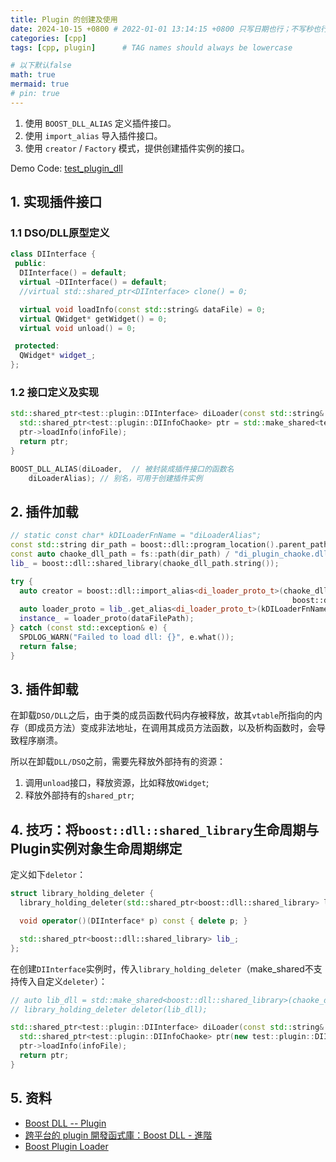```yaml
---
title: Plugin 的创建及使用
date: 2024-10-15 +0800 # 2022-01-01 13:14:15 +0800 只写日期也行；不写秒也行；这样也行 2022-03-09T00:55:42+08:00
categories: [cpp]
tags: [cpp, plugin]      # TAG names should always be lowercase

# 以下默认false
math: true
mermaid: true
# pin: true
---
```



1. 使用 `BOOST_DLL_ALIAS` 定义插件接口。
2. 使用 `import_alias` 导入插件接口。
3. 使用 `creator` / `Factory` 模式，提供创建插件实例的接口。

Demo Code: [test_plugin_dll](https://gitee.com/occt/test_plugin_dll)

## 1. 实现插件接口 ##

### 1.1 DSO/DLL原型定义 ###

```c++
class DIInterface {
 public:
  DIInterface() = default;
  virtual ~DIInterface() = default;
  //virtual std::shared_ptr<DIInterface> clone() = 0;

  virtual void loadInfo(const std::string& dataFile) = 0;
  virtual QWidget* getWidget() = 0;
  virtual void unload() = 0;

 protected:
  QWidget* widget_;
};
```

### 1.2 接口定义及实现 ###

```c++
std::shared_ptr<test::plugin::DIInterface> diLoader(const std::string& infoFile) {
  std::shared_ptr<test::plugin::DIInfoChaoke> ptr = std::make_shared<test::plugin::DIInfoChaoke>();
  ptr->loadInfo(infoFile);
  return ptr;
}

BOOST_DLL_ALIAS(diLoader,  // 被封装成插件接口的函数名
    diLoaderAlias); // 别名，可用于创建插件实例
```

## 2. 插件加载 ##

```c++
// static const char* kDILoaderFnName = "diLoaderAlias";
const std::string dir_path = boost::dll::program_location().parent_path().string();
const auto chaoke_dll_path = fs::path(dir_path) / "di_plugin_chaoke.dll";
lib_ = boost::dll::shared_library(chaoke_dll_path.string());

try {
  auto creator = boost::dll::import_alias<di_loader_proto_t>(chaoke_dll_path.string(), kDILoaderFnName,
                                                               boost::dll::load_mode::append_decorations);
  auto loader_proto = lib_.get_alias<di_loader_proto_t>(kDILoaderFnName);
  instance_ = loader_proto(dataFilePath);
} catch (const std::exception& e) {
  SPDLOG_WARN("Failed to load dll: {}", e.what());
  return false;
}
```

## 3. 插件卸载 ##

在卸载`DSO/DLL`之后，由于类的成员函数代码内存被释放，故其`vtable`所指向的内存（即成员方法）变成非法地址，在调用其成员方法函数，以及析构函数时，会导致程序崩溃。

所以在卸载`DLL/DSO`之前，需要先释放外部持有的资源：

1. 调用`unload`接口，释放资源，比如释放`QWidget`;
2. 释放外部持有的`shared_ptr`;

## 4. 技巧：将`boost::dll::shared_library`生命周期与Plugin实例对象生命周期绑定 ##

定义如下`deletor`：

```c++
struct library_holding_deleter {
  library_holding_deleter(std::shared_ptr<boost::dll::shared_library> libDLL) : lib_(libDLL) {}

  void operator()(DIInterface* p) const { delete p; }

  std::shared_ptr<boost::dll::shared_library> lib_;
};
```

在创建`DIInterface`实例时，传入`library_holding_deleter`（make_shared不支持传入自定义`deleter`）：

```c++
// auto lib_dll = std::make_shared<boost::dll::shared_library>(chaoke_dll_path.string());
// library_holding_deleter deletor(lib_dll);

std::shared_ptr<test::plugin::DIInterface> diLoader(const std::string& infoFile, library_holding_deleter deletor) {
  std::shared_ptr<test::plugin::DIInfoChaoke> ptr(new test::plugin::DIInfoChaoke, deletor);
  ptr->loadInfo(infoFile);
  return ptr;
}
```

## 5. 资料 ##

* [Boost DLL -- Plugin](https://www.boost.org/doc/libs/1_86_0/doc/html/boost_dll/tutorial.html)
* [跨平台的 plugin 開發函式庫：Boost DLL - 進階](https://viml.nchc.org.tw/archive_blog_614/)
* [Boost Plugin Loader](https://gitee.com/vaughnHuang/boost_plugin_loader)